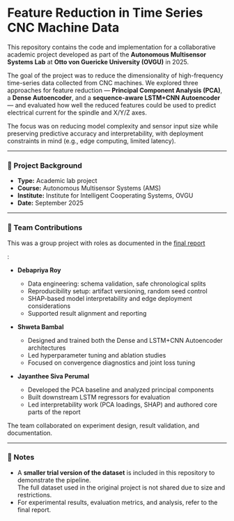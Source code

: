 # Feature Reduction in Time Series CNC Machine Data

This repository contains the code and implementation for a collaborative academic project developed as part of the **Autonomous Multisensor Systems Lab** at **Otto von Guericke University (OVGU)** in 2025.

The goal of the project was to reduce the dimensionality of high-frequency time-series data collected from CNC machines. We explored three approaches for feature reduction — **Principal Component Analysis (PCA)**, a **Dense Autoencoder**, and a **sequence-aware LSTM+CNN Autoencoder** — and evaluated how well the reduced features could be used to predict electrical current for the spindle and X/Y/Z axes.

The focus was on reducing model complexity and sensor input size while preserving predictive accuracy and interpretability, with deployment constraints in mind (e.g., edge computing, limited latency).

---

### 🧪 Project Background

- **Type:** Academic lab project  
- **Course:** Autonomous Multisensor Systems (AMS)  
- **Institute:** Institute for Intelligent Cooperating Systems, OVGU  
- **Date:** September 2025

---

### 👥 Team Contributions

This was a group project with roles as documented in the [final report](/p3-feature-reduction-in-time-series-main/Feature_Reduction_final_presentation.pdf)

:

- **Debapriya Roy**  
  - Data engineering: schema validation, safe chronological splits  
  - Reproducibility setup: artifact versioning, random seed control  
  - SHAP-based model interpretability and edge deployment considerations  
  - Supported result alignment and reporting

- **Shweta Bambal**  
  - Designed and trained both the Dense and LSTM+CNN Autoencoder architectures  
  - Led hyperparameter tuning and ablation studies  
  - Focused on convergence diagnostics and joint loss tuning

- **Jayanthee Siva Perumal**  
  - Developed the PCA baseline and analyzed principal components  
  - Built downstream LSTM regressors for evaluation  
  - Led interpretability work (PCA loadings, SHAP) and authored core parts of the report

The team collaborated on experiment design, result validation, and documentation.

---

### 📂 Notes

- A **smaller trial version of the dataset** is included in this repository to demonstrate the pipeline.  
  The full dataset used in the original project is not shared due to size and restrictions.
- For experimental results, evaluation metrics, and analysis, refer to the final report.
